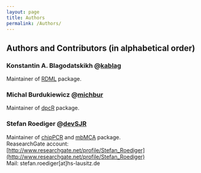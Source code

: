 ```yaml
---
layout: page
title: Authors
permalink: /Authors/
---
```


## Authors and Contributors (in alphabetical order)

### Konstantin A. Blagodatskikh @[kablag](https://github.com/kablag)  
Maintainer of [RDML](http://github.com/kablag/RDML) package.  

### Michal Burdukiewicz @[michbur](https://github.com/michbur)  
Maintainer of [dpcR](http://github.com/michbur/dpcR) package.  

### Stefan Roediger @[devSJR](https://github.com/devSJR)  
Maintainer of [chipPCR](http://github.com/michbur/chipPCR) and [mbMCA](http://github.com/michbur/MBmca) package.  
ReasearchGate account: [http://www.researchgate.net/profile/Stefan_Roediger](http://www.researchgate.net/profile/Stefan_Roediger)  
Mail: stefan.roediger[at]hs-lausitz.de  






